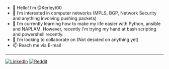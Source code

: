 - 👋 Hello! I’m @Kerleyt00
- 👀 I’m interested in computer networks (MPLS, BGP, Network Security and anything involving pushing packets)
- 🌱 I’m currently learning how to make my life easier with Python, ansible and NAPLAM. However, recently I'm trying my hand at bash scripting and powershell recently.  
- 💞️ I’m looking to collaborate on (Not desided on anything yet) 
- 📫 Reach me via E-mail 

<!---
Kerleyt00/Kerleyt00 is a ✨ special ✨ repository because its `README.md` (this file) appears on your GitHub profile.
You can click the Preview link to take a look at your changes.
--->
------------
[![LinkedIn](https://img.shields.io/badge/LinkedIn-%230077B5.svg?logo=linkedin&logoColor=white)](https://www.linkedin.com/in/thomas-kerley-21612666/)
[![Reddit](https://img.shields.io/reddit/user-karma/combined/9Switch?style=social)](https://www.reddit.com/user/9Switch)
